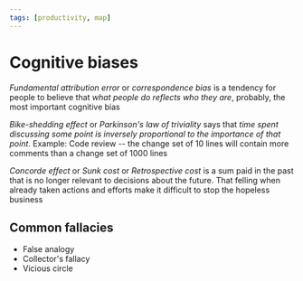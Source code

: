 ```yaml
---
tags: [productivity, map]
---
```


# Cognitive biases

_Fundamental attribution error_ or _correspondence bias_ is a tendency for people to believe that _what people do reflects who they are_, probably, the most important cognitive bias

_Bike-shedding effect_ or _Parkinson's law of triviality_ says that _time spent discussing some point is inversely proportional to the importance of that point_.
Example: Code review -- the change set of 10 lines will contain more comments than a change set of 1000 lines

_Concorde effect_ or _Sunk cost_ or _Retrospective cost_ is a sum paid in the past that is no longer relevant to decisions about the future.
That felling when already taken actions and efforts make it difficult to stop the hopeless business

<!--
Он же синдром невозвратных затрат

Ощущение, когда затраченные усилия и вложения мешают вовремя бросить бесперспективное дело

Продолжение учебы в институте, хотя уже понятно что толку от этого - ноль
-->

## Common fallacies

- False analogy
- Collector's fallacy
- Vicious circle
